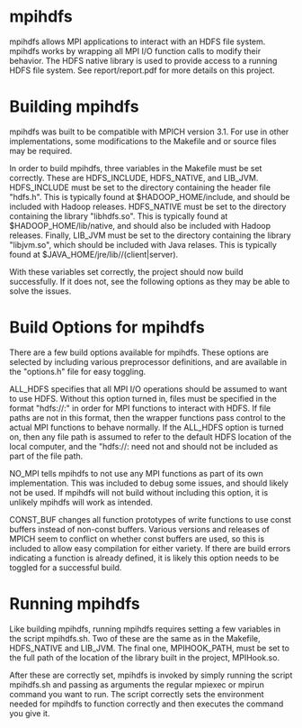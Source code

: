 mpihdfs
=======

mpihdfs allows MPI applications to interact with an HDFS file system. mpihdfs works by wrapping all MPI I/O function calls to modify their behavior. The HDFS native library is used to provide access to a running HDFS file system. See report/report.pdf for more details on this project.

Building mpihdfs
====================

mpihdfs was built to be compatible with MPICH version 3.1. For use in other implementations, some modifications to the Makefile and or source files may be required.

In order to build mpihdfs, three variables in the Makefile must be set correctly. These are HDFS_INCLUDE, HDFS_NATIVE, and LIB_JVM. HDFS_INCLUDE must be set to the directory containing the header file "hdfs.h". This is typically found at $HADOOP_HOME/include, and should be included with Hadoop releases. HDFS_NATIVE must be set to the directory containing the library "libhdfs.so". This is typically found at $HADOOP_HOME/lib/native, and should also be included with Hadoop releases. Finally, LIB_JVM must be set to the directory containing the library "libjvm.so", which should be included with Java relases. This is typically found at $JAVA_HOME/jre/lib/<architecture>/(client|server).

With these variables set correctly, the project should now build successfully. If it does not, see the following options as they may be able to solve the issues.

Build Options for mpihdfs
=========================

There are a few build options available for mpihdfs. These options are selected by including various preprocessor definitions, and are available in the "options.h" file for easy toggling.

ALL_HDFS specifies that all MPI I/O operations should be assumed to want to use HDFS. Without this option turned in, files must be specified in the format "hdfs://<host of namenode>:<port><file path>" in order for MPI functions to interact with HDFS. If file paths are not in this format, then the wrapper functions pass control to the actual MPI functions to behave normally. If the ALL_HDFS option is turned on, then any file path is assumed to refer to the default HDFS location of the local computer, and the "hdfs://<host of namenode>:<port> need not and should not be included as part of the file path.

NO_MPI tells mpihdfs to not use any MPI functions as part of its own implementation. This was included to debug some issues, and should likely not be used. If mpihdfs will not build without including this option, it is unlikely mpihdfs will work as intended.

CONST_BUF changes all function prototypes of write functions to use const buffers instead of non-const buffers. Various versions and releases of MPICH seem to conflict on whether const buffers are used, so this is included to allow easy compilation for either variety. If there are build errors indicating a function is already defined, it is likely this option needs to be toggled for a successful build.

Running mpihdfs
===============

Like building mpihdfs, running mpihdfs requires setting a few variables in the script mpihdfs.sh. Two of these are the same as in the Makefile, HDFS_NATIVE and LIB_JVM. The final one, MPIHOOK_PATH, must be set to the full path of the location of the library built in the project, MPIHook.so.

After these are correctly set, mpihdfs is invoked by simply running the script mpihdfs.sh and passing as arguments the regular mpiexec or mpirun command you want to run. The script correctly sets the environment needed for mpihdfs to function correctly and then executes the command you give it.

